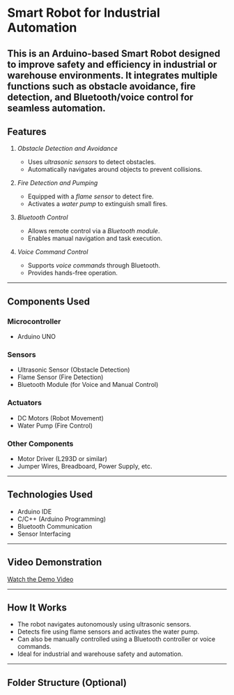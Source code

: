 # Smart Robot for Industrial Automation

This is an Arduino-based Smart Robot designed to improve safety and efficiency in industrial or warehouse environments. It integrates multiple functions such as obstacle avoidance, fire detection, and Bluetooth/voice control for seamless automation.
---

## Features

1. *Obstacle Detection and Avoidance*  
   - Uses *ultrasonic sensors* to detect obstacles.  
   - Automatically navigates around objects to prevent collisions.

2. *Fire Detection and Pumping*  
   - Equipped with a *flame sensor* to detect fire.  
   - Activates a *water pump* to extinguish small fires.

3. *Bluetooth Control*  
   - Allows remote control via a *Bluetooth module*.  
   - Enables manual navigation and task execution.

4. *Voice Command Control*  
   - Supports *voice commands* through Bluetooth.  
   - Provides hands-free operation.

---

## Components Used

### Microcontroller
- Arduino UNO

### Sensors
- Ultrasonic Sensor (Obstacle Detection)
- Flame Sensor (Fire Detection)
- Bluetooth Module (for Voice and Manual Control)

### Actuators
- DC Motors (Robot Movement)
- Water Pump (Fire Control)

### Other Components
- Motor Driver (L293D or similar)
- Jumper Wires, Breadboard, Power Supply, etc.

---

## Technologies Used
- Arduino IDE
- C/C++ (Arduino Programming)
- Bluetooth Communication
- Sensor Interfacing

---

## Video Demonstration
[Watch the Demo Video](https://drive.google.com/file/d/1-CBAICWw7sS5Bs-uyOOS3EeF1eZqAOwb/view?usp=sharing)

---

## How It Works
- The robot navigates autonomously using ultrasonic sensors.  
- Detects fire using flame sensors and activates the water pump.  
- Can also be manually controlled using a Bluetooth controller or voice commands.  
- Ideal for industrial and warehouse safety and automation.

---

## Folder Structure (Optional)


